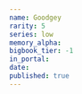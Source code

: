```yaml
---
name: Goodgey
rarity: 5
series: low
memory_alpha:
bigbook_tier: -1
in_portal:
date:
published: true
---
```



